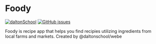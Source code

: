 # Foody
[![daltonSchool](https://img.shields.io/badge/Dalton%20School-Web%20Engineering-6c91c5.svg?style=for-the-badge)](https://github.com/daltonschool)
[![GitHub issues](https://img.shields.io/github/issues/daltonschool/foody.svg?style=for-the-badge)](https://github.com/daltonschool/labby/issues)

Foody is recipe app that helps you find recipies utilizing ingredients from local farms and markets. Created by @daltonschool/webe
